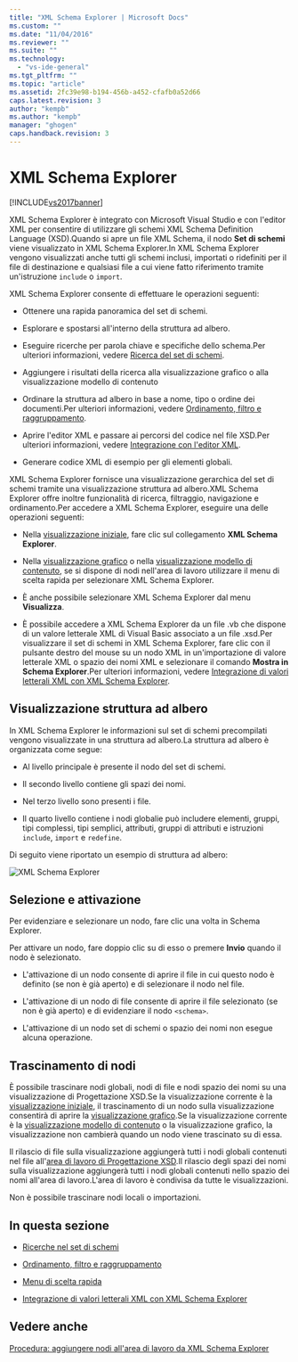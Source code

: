 ```yaml
---
title: "XML Schema Explorer | Microsoft Docs"
ms.custom: ""
ms.date: "11/04/2016"
ms.reviewer: ""
ms.suite: ""
ms.technology: 
  - "vs-ide-general"
ms.tgt_pltfrm: ""
ms.topic: "article"
ms.assetid: 2fc39e98-b194-456b-a452-cfafb0a52d66
caps.latest.revision: 3
author: "kempb"
ms.author: "kempb"
manager: "ghogen"
caps.handback.revision: 3
---
```

# XML Schema Explorer
[!INCLUDE[vs2017banner](../code-quality/includes/vs2017banner.md)]

XML Schema Explorer è integrato con Microsoft Visual Studio e con l'editor XML per consentire di utilizzare gli schemi XML Schema Definition Language \(XSD\).Quando si apre un file XML Schema, il nodo **Set di schemi** viene visualizzato in XML Schema Explorer.In XML Schema Explorer vengono visualizzati anche tutti gli schemi inclusi, importati o ridefiniti per il file di destinazione e qualsiasi file a cui viene fatto riferimento tramite un'istruzione `include` o `import`.  
  
 XML Schema Explorer consente di effettuare le operazioni seguenti:  
  
-   Ottenere una rapida panoramica del set di schemi.  
  
-   Esplorare e spostarsi all'interno della struttura ad albero.  
  
-   Eseguire ricerche per parola chiave e specifiche dello schema.Per ulteriori informazioni, vedere [Ricerca del set di schemi](../xml-tools/searching-the-schema-set.md).  
  
-   Aggiungere i risultati della ricerca alla visualizzazione grafico o alla visualizzazione modello di contenuto  
  
-   Ordinare la struttura ad albero in base a nome, tipo o ordine dei documenti.Per ulteriori informazioni, vedere [Ordinamento, filtro e raggruppamento](../xml-tools/sorting-filtering-and-grouping-xml-schema-explorer.md).  
  
-   Aprire l'editor XML e passare ai percorsi del codice nel file XSD.Per ulteriori informazioni, vedere [Integrazione con l'editor XML](../xml-tools/integration-with-xml-editor.md).  
  
-   Generare codice XML di esempio per gli elementi globali.  
  
 XML Schema Explorer fornisce una visualizzazione gerarchica del set di schemi tramite una visualizzazione struttura ad albero.XML Schema Explorer offre inoltre funzionalità di ricerca, filtraggio, navigazione e ordinamento.Per accedere a XML Schema Explorer, eseguire una delle operazioni seguenti:  
  
-   Nella [visualizzazione iniziale](../xml-tools/start-view.md), fare clic sul collegamento **XML Schema Explorer**.  
  
-   Nella [visualizzazione grafico](../xml-tools/graph-view.md) o nella [visualizzazione modello di contenuto](../xml-tools/content-model-view.md), se si dispone di nodi nell'area di lavoro utilizzare il menu di scelta rapida per selezionare XML Schema Explorer.  
  
-   È anche possibile selezionare XML Schema Explorer dal menu **Visualizza**.  
  
-   È possibile accedere a XML Schema Explorer da un file .vb che dispone di un valore letterale XML di Visual Basic associato a un file .xsd.Per visualizzare il set di schemi in XML Schema Explorer, fare clic con il pulsante destro del mouse su un nodo XML in un'importazione di valore letterale XML o spazio dei nomi XML e selezionare il comando **Mostra in Schema Explorer**.Per ulteriori informazioni, vedere [Integrazione di valori letterali XML con XML Schema Explorer](../xml-tools/integration-of-xml-literals-with-xml-schema-explorer.md).  
  
## Visualizzazione struttura ad albero  
 In XML Schema Explorer le informazioni sul set di schemi precompilati vengono visualizzate in una struttura ad albero.La struttura ad albero è organizzata come segue:  
  
-   Al livello principale è presente il nodo del set di schemi.  
  
-   Il secondo livello contiene gli spazi dei nomi.  
  
-   Nel terzo livello sono presenti i file.  
  
-   Il quarto livello contiene i nodi globalie può includere elementi, gruppi, tipi complessi, tipi semplici, attributi, gruppi di attributi e istruzioni `include`, `import` e `redefine`.  
  
 Di seguito viene riportato un esempio di struttura ad albero:  
  
 ![XML Schema Explorer](../xml-tools/media/xmlschemaexplorer.gif "XMLSchemaExplorer")  
  
## Selezione e attivazione  
 Per evidenziare e selezionare un nodo, fare clic una volta in Schema Explorer.  
  
 Per attivare un nodo, fare doppio clic su di esso o premere **Invio** quando il nodo è selezionato.  
  
-   L'attivazione di un nodo consente di aprire il file in cui questo nodo è definito \(se non è già aperto\) e di selezionare il nodo nel file.  
  
-   L'attivazione di un nodo di file consente di aprire il file selezionato \(se non è già aperto\) e di evidenziare il nodo `<schema>`.  
  
-   L'attivazione di un nodo set di schemi o spazio dei nomi non esegue alcuna operazione.  
  
## Trascinamento di nodi  
 È possibile trascinare nodi globali, nodi di file e nodi spazio dei nomi su una visualizzazione di Progettazione XSD.Se la visualizzazione corrente è la [visualizzazione iniziale](../xml-tools/start-view.md), il trascinamento di un nodo sulla visualizzazione consentirà di aprire la [visualizzazione grafico](../xml-tools/graph-view.md).Se la visualizzazione corrente è la [visualizzazione modello di contenuto](../xml-tools/content-model-view.md) o la visualizzazione grafico, la visualizzazione non cambierà quando un nodo viene trascinato su di essa.  
  
 Il rilascio di file sulla visualizzazione aggiungerà tutti i nodi globali contenuti nel file all'[area di lavoro di Progettazione XSD](../xml-tools/xml-schema-designer-workspace.md).Il rilascio degli spazi dei nomi sulla visualizzazione aggiungerà tutti i nodi globali contenuti nello spazio dei nomi all'area di lavoro.L'area di lavoro è condivisa da tutte le visualizzazioni.  
  
 Non è possibile trascinare nodi locali o importazioni.  
  
## In questa sezione  
  
-   [Ricerche nel set di schemi](../xml-tools/searching-the-schema-set.md)  
  
-   [Ordinamento, filtro e raggruppamento](../xml-tools/sorting-filtering-and-grouping-xml-schema-explorer.md)  
  
-   [Menu di scelta rapida](../xml-tools/context-menus-xml-schema-explorer.md)  
  
-   [Integrazione di valori letterali XML con XML Schema Explorer](../xml-tools/integration-of-xml-literals-with-xml-schema-explorer.md)  
  
## Vedere anche  
 [Procedura: aggiungere nodi all'area di lavoro da XML Schema Explorer](../xml-tools/how-to-add-nodes-to-the-workspace-from-the-xml-schema-explorer.md)